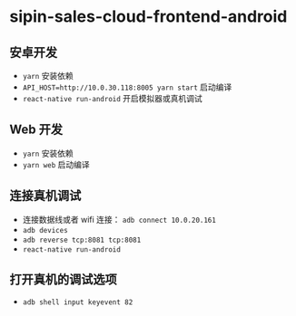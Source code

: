 # sipin-sales-cloud-frontend-android

## 安卓开发

- `yarn` 安装依赖
- `API_HOST=http://10.0.30.118:8005 yarn start` 启动编译
- `react-native run-android` 开启模拟器或真机调试

## Web 开发

- `yarn` 安装依赖
- `yarn web` 启动编译

## 连接真机调试

- 连接数据线或者 wifi 连接： `adb connect 10.0.20.161`
- `adb devices`
- `adb reverse tcp:8081 tcp:8081`
- `react-native run-android`

## 打开真机的调试选项

- `adb shell input keyevent 82`
